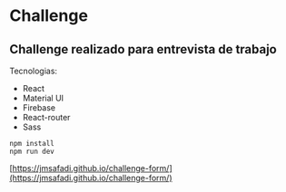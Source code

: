 # Challenge
## Challenge realizado para entrevista de trabajo

Tecnologias:
* React
* Material UI
* Firebase
* React-router
* Sass

```
npm install
npm run dev

```

[https://jmsafadi.github.io/challenge-form/](https://jmsafadi.github.io/challenge-form/)
